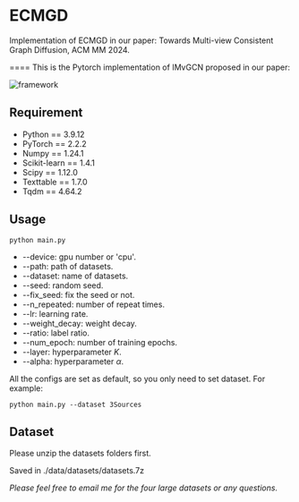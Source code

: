# ECMGD
Implementation of ECMGD in our paper: Towards Multi-view Consistent Graph Diffusion, ACM MM 2024.


====
This is the Pytorch implementation of IMvGCN proposed in our paper:

![framework](./framework.png)

## Requirement

  * Python == 3.9.12
  * PyTorch == 2.2.2
  * Numpy == 1.24.1
  * Scikit-learn == 1.4.1
  * Scipy == 1.12.0
  * Texttable == 1.7.0
  * Tqdm == 4.64.2

## Usage

```
python main.py
```

  * --device: gpu number or 'cpu'.
  * --path: path of datasets.
  * --dataset: name of datasets.
  * --seed: random seed.
  * --fix_seed: fix the seed or not.
  * --n_repeated: number of repeat times.
  * --lr: learning rate.
  * --weight_decay: weight decay.
  * --ratio: label ratio.
  * --num_epoch: number of training epochs.
  * --layer: hyperparameter $K$.
  * --alpha: hyperparameter $\alpha$.

All the configs are set as default, so you only need to set dataset.
For example:

 ```
 python main.py --dataset 3Sources
 ```

## Dataset

Please unzip the datasets folders first.

Saved in ./data/datasets/datasets.7z

*Please feel free to email me for the four large datasets or any questions.*
